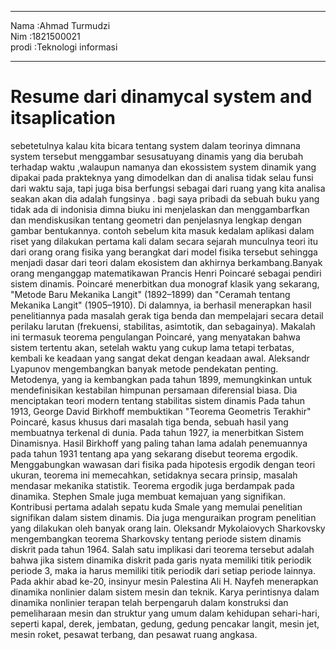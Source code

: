 <hr>
<td>Nama    :Ahmad Turmudzi</td>
<br>Nim :1821500021</br>
<td>prodi :Teknologi informasi</td>
</hr>

<hr>
<h1>
Resume dari dinamycal system and itsaplication</h1>

sebetetulnya kalau kita bicara tentang system dalam teorinya dimnana system tersebut menggambar sesusatuyang dinamis yang dia berubah terhadap waktu ,walaupun namanya dan ekossistem system dinamik yang dipakai pada prakteknya yang dimodelkan dan di analisa tidak selau funsi dari waktu saja, tapi juga bisa berfungsi sebagai dari ruang yang kita analisa seakan akan dia adalah fungsinya . bagi saya pribadi da sebuah buku yang tidak ada di indonisia dimna biuku ini menjelaskan dan menggambarfkan dan mendiskusikan tentang geometri dan penjelasnya lengkap dengan gambar bentukannya. contoh sebelum kita masuk kedalam aplikasi dalam riset yang dilakukan pertama kali dalam secara sejarah munculnya teori itu dari orang orang fisika yang berangkat dari model fisika tersebut sehingga menjadi dasar dari teori dalam ekosistem dan akhirnya berkambang.Banyak orang menganggap matematikawan Prancis Henri Poincaré sebagai pendiri sistem dinamis. Poincaré menerbitkan dua monograf klasik yang sekarang, "Metode Baru Mekanika Langit" (1892–1899) dan "Ceramah tentang Mekanika Langit" (1905–1910). Di dalamnya, ia berhasil menerapkan hasil penelitiannya pada masalah gerak tiga benda dan mempelajari secara detail perilaku larutan (frekuensi, stabilitas, asimtotik, dan sebagainya). Makalah ini termasuk teorema pengulangan Poincaré, yang menyatakan bahwa sistem tertentu akan, setelah waktu yang cukup lama tetapi terbatas, kembali ke keadaan yang sangat dekat dengan keadaan awal.
Aleksandr Lyapunov mengembangkan banyak metode pendekatan penting. Metodenya, yang ia kembangkan pada tahun 1899, memungkinkan untuk mendefinisikan kestabilan himpunan persamaan diferensial biasa. Dia menciptakan teori modern tentang stabilitas sistem dinamis Pada tahun 1913, George David Birkhoff membuktikan "Teorema Geometris Terakhir" Poincaré, kasus khusus dari masalah tiga benda, sebuah hasil yang membuatnya terkenal di dunia. Pada tahun 1927, ia menerbitkan Sistem Dinamisnya. Hasil Birkhoff yang paling tahan lama adalah penemuannya pada tahun 1931 tentang apa yang sekarang disebut teorema ergodik. Menggabungkan wawasan dari fisika pada hipotesis ergodik dengan teori ukuran, teorema ini memecahkan, setidaknya secara prinsip, masalah mendasar mekanika statistik. Teorema ergodik juga berdampak pada dinamika. Stephen Smale juga membuat kemajuan yang signifikan. Kontribusi pertama adalah sepatu kuda Smale yang memulai penelitian signifikan dalam sistem dinamis. Dia juga menguraikan program penelitian yang dilakukan oleh banyak orang lain. Oleksandr Mykolaiovych Sharkovsky mengembangkan teorema Sharkovsky tentang periode sistem dinamis diskrit pada tahun 1964. Salah satu implikasi dari teorema tersebut adalah bahwa jika sistem dinamika diskrit pada garis nyata memiliki titik periodik periode 3, maka ia harus memiliki titik periodik dari setiap periode lainnya. Pada akhir abad ke-20, insinyur mesin Palestina Ali H. Nayfeh menerapkan dinamika nonlinier dalam sistem mesin dan teknik. Karya perintisnya dalam dinamika nonlinier terapan telah berpengaruh dalam konstruksi dan pemeliharaan mesin dan struktur yang umum dalam kehidupan sehari-hari, seperti kapal, derek, jembatan, gedung, gedung pencakar langit, mesin jet, mesin roket, pesawat terbang, dan pesawat ruang angkasa.

</hr>